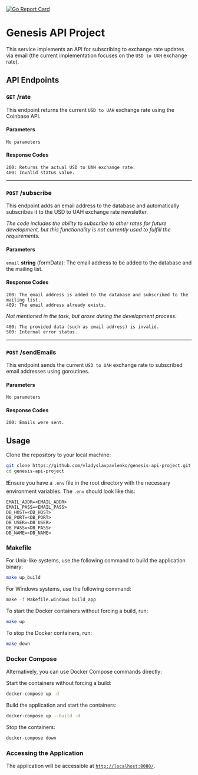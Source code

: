 [![Go Report Card](https://goreportcard.com/badge/github.com/vladyslavpavlenko/genesis-api-project)](https://goreportcard.com/report/github.com/vladyslavpavlenko/genesis-api-project)

# Genesis API Project

This service implements an API for subscribing to exchange rate updates via email (the current implementation focuses on the `USD to UAH` exchange rate).
## API Endpoints

### `GET` /rate

This endpoint returns the current `USD to UAH` exchange rate using the Coinbase API.

#### Parameters

`No parameters`

#### Response Codes

```
200: Returns the actual USD to UAH exchange rate.
400: Invalid status value.
```

---

### `POST` /subscribe

This endpoint adds an email address to the database and automatically subscribes it to the USD to UAH exchange rate newsletter.

_The code includes the ability to subscribe to other rates for future development, but this functionality is not currently used to fulfill the requirements._

#### Parameters
``email`` **string** (formData): The email address to be added to the database and the mailing list.

#### Response Codes
```
200: The email address is added to the database and subscribed to the mailing list.
409: The email address already exists.
```

_Not mentioned in the task, but arose during the development process:_
```
400: The provided data (such as email address) is invalid.
500: Internal error status.
```

---

### `POST` /sendEmails

This endpoint sends the current `USD to UAH` exchange rate to subscribed email addresses using goroutines.

#### Parameters
`No parameters`

#### Response Codes

```
200: Emails were sent.
```


## Usage
Clone the repository to your local machine:
```sh
git clone https://github.com/vladyslavpavlenko/genesis-api-project.git
cd genesis-api-project
```
❗️Ensure you have a `.env` file in the root directory with the necessary environment variables. The `.env` should look like this:
```dotenv
EMAIL_ADDR=<EMAIL_ADDR>
EMAIL_PASS=<EMAIL_PASS>
DB_HOST=<DB_HOST>
DB_PORT=<DB_PORT>
DB_USER=<DB_USER>
DB_PASS=<DB_PASS>
DB_NAME=<DB_NAME>
```

### Makefile
For Unix-like systems, use the following command to build the application binary:
```sh
make up_build
```
For Windows systems, use the following command:
```cmd
make -f Makefile.windows build_app
```
To start the Docker containers without forcing a build, run:
```sh
make up
```
To stop the Docker containers, run:
```sh
make down
```

### Docker Compose
Alternatively, you can use Docker Compose commands directly:

Start the containers without forcing a build:
```sh
docker-compose up -d
```
Build the application and start the containers:
```sh
docker-compose up --build -d
```
Stop the containers:
```sh
docker-compose down
```

### Accessing the Application
The application will be accessible at [`http://localhost:8080/`](http://localhost:8081/).
